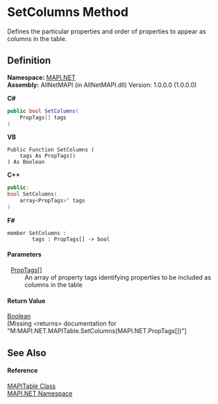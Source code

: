 # SetColumns Method


Defines the particular properties and order of properties to appear as columns in the table.



## Definition
**Namespace:** <a href="5bef4637-66f8-16d4-e5f4-4d0da57a1538.md">MAPI.NET</a>  
**Assembly:** AllNetMAPI (in AllNetMAPI.dll) Version: 1.0.0.0 (1.0.0.0)

**C#**
``` C#
public bool SetColumns(
	PropTags[] tags
)
```
**VB**
``` VB
Public Function SetColumns ( 
	tags As PropTags()
) As Boolean
```
**C++**
``` C++
public:
bool SetColumns(
	array<PropTags>^ tags
)
```
**F#**
``` F#
member SetColumns : 
        tags : PropTags[] -> bool 
```



#### Parameters
<dl><dt>  <a href="1ae9a3cd-e604-b415-e46a-a883db158f2a.md">PropTags</a>[]</dt><dd>An array of property tags identifying properties to be included as columns in the table</dd></dl>

#### Return Value
<a href="https://learn.microsoft.com/dotnet/api/system.boolean" target="_blank" rel="noopener noreferrer">Boolean</a>  
\[Missing &lt;returns&gt; documentation for "M:MAPI.NET.MAPITable.SetColumns(MAPI.NET.PropTags[])"\]

## See Also


#### Reference
<a href="fa40f65f-c468-2f4f-aefc-ab5a19ba58ba.md">MAPITable Class</a>  
<a href="5bef4637-66f8-16d4-e5f4-4d0da57a1538.md">MAPI.NET Namespace</a>  
